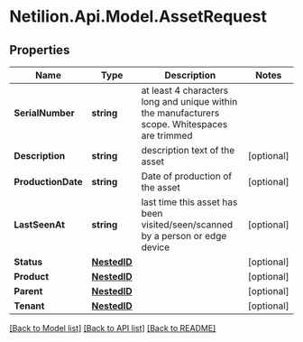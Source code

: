 # Netilion.Api.Model.AssetRequest
## Properties

Name | Type | Description | Notes
------------ | ------------- | ------------- | -------------
**SerialNumber** | **string** | at least 4 characters long and unique within the manufacturers scope. Whitespaces are trimmed | 
**Description** | **string** | description text of the asset | [optional] 
**ProductionDate** | **string** | Date of production of the asset | [optional] 
**LastSeenAt** | **string** | last time this asset has been visited/seen/scanned by a person or edge device | [optional] 
**Status** | [**NestedID**](NestedID.md) |  | [optional] 
**Product** | [**NestedID**](NestedID.md) |  | [optional] 
**Parent** | [**NestedID**](NestedID.md) |  | [optional] 
**Tenant** | [**NestedID**](NestedID.md) |  | [optional] 

[[Back to Model list]](../README.md#documentation-for-models) [[Back to API list]](../README.md#documentation-for-api-endpoints) [[Back to README]](../README.md)


